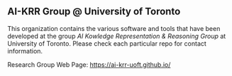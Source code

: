 ##  AI-KRR Group @ University of Toronto

This organization contains the various software and tools that have been developed at the group _AI Kowledge Representation & Reasoning Group_ at University of Toronto. Please check each particular repo for contact information.

Research Group Web Page: https://ai-krr-uoft.github.io/
